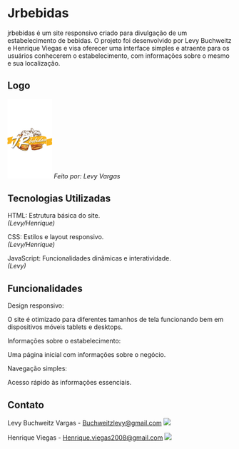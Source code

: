 
<h1>Jrbebidas</h1>
jrbebidas é um site responsivo criado para divulgação de um estabelecimento de bebidas. O projeto foi desenvolvido por Levy Buchweitz e Henrique Viegas e visa oferecer uma interface simples e atraente para os usuários conhecerem o estabelecimento, com informações sobre o mesmo e sua localização.

<h2>Logo</h2>
<img src="img/Logo.png" alt="Logo do jrbebidas" width="100"/>
<em>Feito por: Levy Vargas</em>

<h2>Tecnologias Utilizadas</h2>

HTML: Estrutura básica do site.<br>
<em>(Levy/Henrique)</em>

CSS: Estilos e layout responsivo.<br>
<em>(Levy/Henrique)</em>

JavaScript: Funcionalidades dinâmicas e interatividade.<br>
<em>(Levy)</em>

<h2>Funcionalidades</h2>
Design responsivo:<p> O site é otimizado para diferentes tamanhos de tela
funcionando bem em dispositivos móveis
tablets e desktops.</p>
Informações sobre o estabelecimento: <p>Uma página inicial com informações sobre o negócio.</p>
Navegação simples: <p>Acesso rápido às informações essenciais.</p>

<h2>Contato</h2>

Levy Buchweitz Vargas - Buchweitzlevy@gmail.com
<a target="_blank" href="https://www.linkedin.com/in/levy-buchweitz-056492260/">
  <img src="https://img.shields.io/badge/LinkedIn-%230077B5.svg?logo=linkedin&logoColor=white"/>
</a>

Henrique Viegas - Henrique.viegas2008@gmail.com
<a target="_blank" href="https://www.linkedin.com/in/henrique-viegas-87a767351?utm_source=share&utm_campaign=share_via&utm_content=profile&utm_medium=android_app">
  <img src="https://img.shields.io/badge/LinkedIn-%230077B5.svg?logo=linkedin&logoColor=white"/>
</a>
